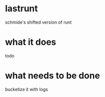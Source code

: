 # lastrunt
schmide's shifted version of runt

# what it does
todo

# what needs to be done
bucketize it with logs
